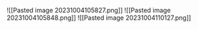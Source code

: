 ![[Pasted image 20231004105827.png]]
![[Pasted image 20231004105848.png]]
![[Pasted image 20231004110127.png]]
